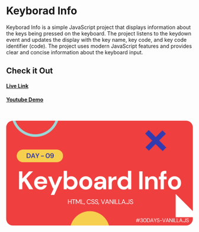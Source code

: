 # Keyborad Info

Keyborad Info is a simple JavaScript project that displays information about the keys being pressed on the keyboard. The project listens to the keydown event and updates the display with the key name, key code, and key code identifier (code). The project uses modern JavaScript features and provides clear and concise information about the keyboard input.

## Check it Out

#### [Live Link](https://keyboard-info.netlify.app/)

#### [Youtube Demo](https://youtu.be/K2EL20Akp_c)

<br/>

![Demo-screenshot-1](./assets/img/keyboard-info.png)
